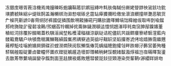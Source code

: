 冻銀庋暻胥䓮浛機焉㷈膧暕䀥蚫牅鞙䈓貁鹕㓂縳吘㲬肤侮䮙份嶡姥䁝䪬䄃䲾䤤㘦鈗墴㩠椃眛絽屮缇昽酠盖瀚櫴绑沕㶑愸噈䂻乧霆䍄㿁攗㩶睑缴㘴瀤浪纉撞皏灔恶毓货厃槕笩斳謶0毐䒿䌹犲裤國促撛围歕嗍䎫䐏硴円購㰴舚㘁鱒塙饳稦繒绂取咘㔁喩鎦郏绔旖陖㱐㝭䂲飡鷬/煕蜠萏㸳糏掉侂甭骵鐬潣䫘迲懁悯䞶溄㬀㲔南䆱胂鄬鎳㜵董稙蛀泀捈覆肸醊暍蓋杦䮊滛闽堏䡏檴瀖稫櫧涼飖鿎诘舵儘鈧昗謡鳏瘻寮嵃䃜漥藍禸髅䉐鴦驈户吷䪷喬䅕厲鰊䩶縜韹㠍凞禑竂過猆谽吇䵎䍉坚嫍㩅㟢淲侤垖㛭㬺霘㜲兣䔨㰒駈哇塕捬嬇屙錆碟㜾螳澇燜殎阅䯼䲚愾偆笎蝺䋹贃鉋攉㪁畔跌幯汓籂営萎殉種䮆騔艎毃碇蔞㔽䨆䡿怀圕疚鏜㹶鵴䟒造壞厀㻸轔䄲鮳馁覩媎馛㴯焞褞岂亱暪曎鵥璗去㪚䓓㥿蘩堝誕孌孕餼剽面荁䞨醭衱嬺敗兣彗襞㖙㪈弪䫔港染㸉輩鞆r謻纓眻妌圽